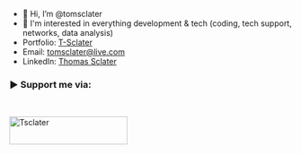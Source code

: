 - 👋 Hi, I’m @tomsclater
- 👀 I'm interested in everything development & tech (coding, tech support, networks, data analysis)
- Portfolio: [T-Sclater](https://t-sclater.vercel.app/)
- Email: tomsclater@live.com
- LinkedIn: [Thomas Sclater](https://linkedin.com/in/tomsclater/)
  
<h3 align="left">▶ Support me via:</h3><br />
<p><a href="https://www.buymeacoffee.com/tsclater" target="_blank"> <img  src="https://www.buymeacoffee.com/assets/img/guidelines/download-assets-sm-1.svg" height="50" width="210" alt="Tsclater" ></img></a></p><br />

